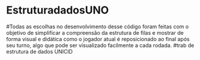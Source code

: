 # EstruturadadosUNO
#Todas as escolhas no desenvolvimento desse código foram feitas com o objetivo de simplificar a compreensão da estrutura de filas e mostrar de forma visual e didática como o jogador atual é reposicionado ao final após seu turno, algo que pode ser visualizado facilmente a cada rodada.
#trab de estrutura de dados UNICID
